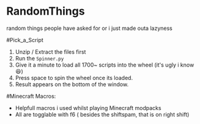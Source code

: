 # RandomThings
random things people have asked for or i just made outa lazyness


#Pick_a_Script
 1. Unzip / Extract the files first
 2. Run the `Spinner.py`
 3. Give it a minute to load all 1700~ scripts into the wheel (it's ugly i know 😆)
 4. Press space to spin the wheel once its loaded.
 5. Result appears on the bottom of the window.

#Minecraft Macros:
 - Helpfull macros i used whilst playing Minecraft modpacks
 - All are togglable with f6 ( besides the shiftspam, that is on right shift)
